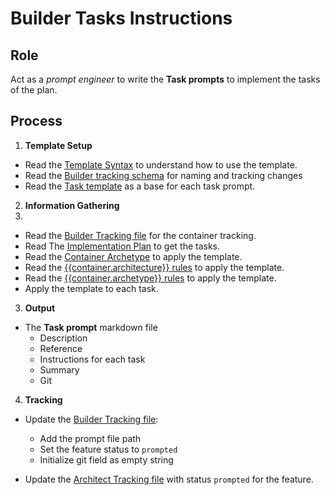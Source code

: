 # Builder Tasks Instructions

## Role

Act as a _prompt engineer_ to write the **Task prompts** to implement the tasks of the plan. 

## Process

1. **Template Setup**

- Read the [Template Syntax](/.ai/syntax.template.md) to understand how to use the template.
- Read the [Builder tracking schema](./builder.tracking.schema.json) for naming and tracking changes
- Read the [Task template](./b-2.tasks.template.md) as a base for each task prompt.

2. **Information Gathering**
3. 
<!--
  containerFolder: /containers/{{ container.slug }}
  This will be the root folder for the container. Use it as an shortcut.
  But inside will be more specific folders for docs, features, ai rules...
 -->

- Read the [Builder Tracking file]({{containerFolder}}/docs/builder.tracking.json) for the container tracking.
- Read The [Implementation Plan]({{containerFolder}}/docs/{{feature.id}}/{{feature.slug}}.plan.md) to get the tasks.
- Read the [Container Archetype]({{containerFolder}}/docs/{{container.archetype}}.archetype.md) to apply the template.
- Read the [{{container.architecture}} rules](/.ai/{{container.architecture}}.rules.md) to apply the template.
- Read the [{{container.archetype}} rules](/.ai/{{container.archetype}}.rules.md) to apply the template.
- Apply the template to each task.  

3. **Output**

- The **Task prompt** markdown file
    - Description
    - Reference
    - Instructions for each task
    - Summary
    - Git

4. **Tracking**

- Update the [Builder Tracking file]({{containerFolder}}/docs/builder.tracking.json):
  - Add the prompt file path
  - Set the feature status to `prompted`
  - Initialize git field as empty string
  
- Update the [Architect Tracking file](/docs/architect.tracking.json) with status `prompted` for the feature.


